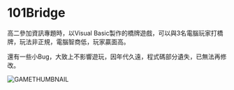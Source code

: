 # 101Bridge
高二參加資訊專題時，以Visual Basic製作的橋牌遊戲，可以與3名電腦玩家打橋牌，玩法非正規，電腦智商低，玩家贏面高。  

還有一些小Bug，大致上不影響遊玩，因年代久遠，程式碼部分遺失，已無法再修改。

![GAMETHUMBNAIL](http://i.imgur.com/LWig0BJ.png)
